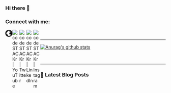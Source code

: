 ### Hi there 👋

<!--
**CRUCIFIER0/CRUCIFIER0** is a ✨ _special_ ✨ repository because its `README.md` (this file) appears on your GitHub profile.

Here are some ideas to get you started:

- 🔭 I’m currently working on ...
- 🌱 I’m currently learning ...
- 👯 I’m looking to collaborate on ...
- 🤔 I’m looking for help with ...
- 💬 Ask me about ...
- 📫 How to reach me: ...
- 😄 Pronouns: ...
- ⚡ Fun fact: ...
-->


### Connect with me:

[<img align="left" alt="www.tejeswar.netlify.com" width="22px" src="https://raw.githubusercontent.com/iconic/open-iconic/master/svg/globe.svg" />][website]
[<img align="left" alt="codeSTACKr | YouTube" width="22px" src="https://cdn.jsdelivr.net/npm/simple-icons@v3/icons/youtube.svg" />][youtube]
[<img align="left" alt="codeSTACKr | Twitter" width="22px" src="https://cdn.jsdelivr.net/npm/simple-icons@v3/icons/twitter.svg" />][twitter]
[<img align="left" alt="codeSTACKr | LinkedIn" width="22px" src="https://cdn.jsdelivr.net/npm/simple-icons@v3/icons/linkedin.svg" />][linkedin]
[<img align="left" alt="codeSTACKr | Instagram" width="22px" src="https://cdn.jsdelivr.net/npm/simple-icons@v3/icons/instagram.svg" />][instagram]

[website]: www.tejeswar.netlify.app
[twitter]: https://twitter.com/Crucifier_0
[youtube]: https://www.youtube.com/channel/UCx9TQNi8nBUoFZQEJEjhV1A
[instagram]: https://www.instagram.com/crucifier_0/
[linkedin]: https://www.linkedin.com/in/tejeswar-allaka-102453178/

</br>

---------------

[![Anurag's github stats](https://github-readme-stats.vercel.app/api?username=CRUCIFIER0&count_private=true&show_icons=true)](https://github.com/anuraghazra/github-readme-stats)

</br>

---------------


### 📕 Latest Blog Posts
<!-- BLOG-POST-LIST:START -->
<!-- BLOG-POST-LIST:END -->

